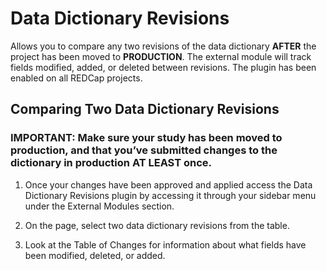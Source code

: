 # Data Dictionary Revisions
Allows you to compare any two revisions of the data dictionary **AFTER** the project has been moved to **PRODUCTION**. The external module will track fields modified, added, or deleted between revisions. The plugin has been enabled on all REDCap projects.

## Comparing Two Data Dictionary Revisions

### IMPORTANT: Make sure your study has been moved to production, and that you’ve submitted changes to the dictionary in production AT LEAST once. 

1. Once your changes have been approved and applied access the Data Dictionary Revisions plugin by accessing it through your sidebar menu under the External Modules section.

2. On the page, select two data dictionary revisions from the table.

3. Look at the Table of Changes for information about what fields have been modified, deleted, or added.